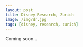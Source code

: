 ```yaml
---
layout: post
title: Disney Research, Zurich
image: /img/dr.jpg
tags: [disney, research, zurich]
---
```


Coming soon...
